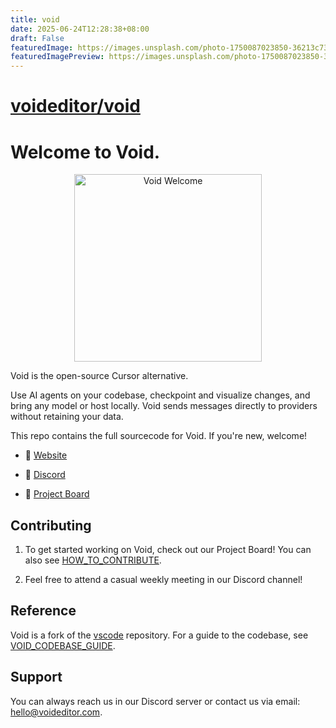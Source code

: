 ```yaml
---
title: void
date: 2025-06-24T12:28:38+08:00
draft: False
featuredImage: https://images.unsplash.com/photo-1750087023850-36213c737960?ixid=M3w0NjAwMjJ8MHwxfHJhbmRvbXx8fHx8fHx8fDE3NTA3MzkzMDV8&ixlib=rb-4.1.0
featuredImagePreview: https://images.unsplash.com/photo-1750087023850-36213c737960?ixid=M3w0NjAwMjJ8MHwxfHJhbmRvbXx8fHx8fHx8fDE3NTA3MzkzMDV8&ixlib=rb-4.1.0
---
```


# [voideditor/void](https://github.com/voideditor/void)

# Welcome to Void.

<div align="center">
	<img
		src="./src/vs/workbench/browser/parts/editor/media/slice_of_void.png"
	 	alt="Void Welcome"
		width="300"
	 	height="300"
	/>
</div>

Void is the open-source Cursor alternative.

Use AI agents on your codebase, checkpoint and visualize changes, and bring any model or host locally. Void sends messages directly to providers without retaining your data.

This repo contains the full sourcecode for Void. If you're new, welcome!

- 🧭 [Website](https://voideditor.com)

- 👋 [Discord](https://discord.gg/RSNjgaugJs)

- 🚙 [Project Board](https://github.com/orgs/voideditor/projects/2)


## Contributing

1. To get started working on Void, check out our Project Board! You can also see [HOW_TO_CONTRIBUTE](https://github.com/voideditor/void/blob/main/HOW_TO_CONTRIBUTE.md).

2. Feel free to attend a casual weekly meeting in our Discord channel!


## Reference

Void is a fork of the [vscode](https://github.com/microsoft/vscode) repository. For a guide to the codebase, see [VOID_CODEBASE_GUIDE](https://github.com/voideditor/void/blob/main/VOID_CODEBASE_GUIDE.md).

## Support
You can always reach us in our Discord server or contact us via email: hello@voideditor.com.
